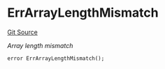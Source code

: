 # ErrArrayLengthMismatch
[Git Source](https://github.com/Crossbell-Box/Crossbell-Contracts/blob/d7930db5cd89d52737395aa81b0ec583ccadb80c/contracts/libraries/Error.sol)

*Array length mismatch*


```solidity
error ErrArrayLengthMismatch();
```


